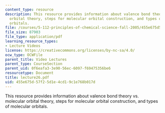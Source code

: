 ```yaml
---
content_type: resource
description: This resource provides information about valence bond theory vs. molecular
  orbital theory, steps for molecular orbital construction, and types of molecular
  orbitals.
file: /courses/5-112-principles-of-chemical-science-fall-2005/455e675d57f25d1e4cd19c1e768b017d_lecture26.pdf
file_size: 87903
file_type: application/pdf
learning_resource_types:
- Lecture Videos
license: https://creativecommons.org/licenses/by-nc-sa/4.0/
ocw_type: OCWFile
parent_title: Video Lectures
parent_type: CourseSection
parent_uid: 0f6eafa3-3e90-56ec-6097-f69475356be6
resourcetype: Document
title: lecture26.pdf
uid: 455e675d-57f2-5d1e-4cd1-9c1e768b017d
---
```

This resource provides information about valence bond theory vs. molecular orbital theory, steps for molecular orbital construction, and types of molecular orbitals.